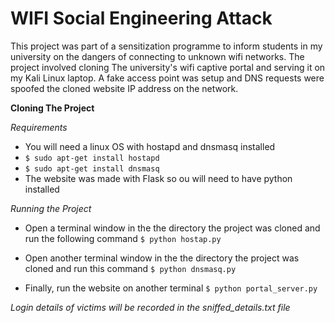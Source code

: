 # **WIFI Social Engineering Attack**
This project was part of a sensitization programme to inform students in my university on the dangers of connecting to unknown wifi networks. The project involved cloning The university's wifi captive portal and serving it on my Kali Linux laptop. A fake access point was setup and DNS requests were spoofed the cloned website IP address on the network.

**Cloning The Project**

*Requirements*

 - You will need a linux OS with hostapd and dnsmasq installed
 -   `$ sudo apt-get install hostapd`
 -    `$ sudo apt-get install dnsmasq`
 - The website was made with Flask so ou will need to have python installed
 
 *Running the Project*
 
 - Open a terminal window in the the directory the project was cloned and run the following command
 `$ python hostap.py`
 - Open another terminal window in the the directory the project was cloned and run this command
 `$ python dnsmasq.py`
 
 - Finally, run the website on another terminal
 `$ python portal_server.py`
 
 *Login details of victims will be recorded in the sniffed_details.txt
   file*
